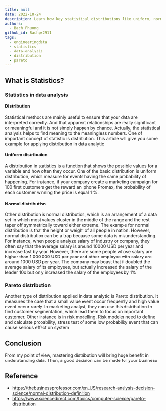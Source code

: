 ```yaml
---
title: null
date: 2022-10-24
description: Learn how key statistical distributions like uniform, normal, and Pareto help analyze data accurately and make better business decisions with meaningful insights.
authors:
  - Bach Phuong
github_id: Bachpx2911
tags:
  - engineeringdata
  - statistics
  - data-analysis
  - distribution
  - pareto
---
```


## What is Statistics?

### Statistics in data analysis

#### Distribution

Statistical methods are mainly useful to ensure that your data are interpreted correctly. And that apparent relationships are really significant or meaningful and it is not simply happen by chance. Actually, the statistical analysis helps to find meaning to the meaningless numbers. One of important concept of statistic is distribution. This article will give you some example for applying distribution in data analytic

#### Uniform distribution

A distribution in statistics is a function that shows the possible values for a variable and how often they occur. One of the basic distribution is uniform distribution, which measure for events having the same probability of happening. For instance, if your company create a marketing campaign for 100 first customers get the reward an Iphone Promax, the probability of each customer winning the price is equal 1 %.

#### Normal distribution

Other distribution is normal distribution, which is an arrangement of a data set in which most values cluster in the middle of the range and the rest taper off symmetrically toward either extreme. The example for normal distribution is that the height or weight of all people in nation. However, normal distribution can be a trap because some data is misunderstanding. For instance, when people analyze salary of industry or company, they often say that the average salary is around 10000 USD per year and increase fast by year. However, there are some people whose salary are higher than 1 000 000 USD per year and other employee with salary are around 1000 USD per year. The company may boast that it doubled the average salary of its employees, but actually increased the salary of the leader 10x but only increased the salary of the employees by 1%

### Pareto distribution

Another type of distribution applied in data analytic is Pareto distribution. It measures the case that a small value event occur frequently and high value event occur rarely. In marketing analyst, they can use this distribution to find customer segmentation, which lead them to focus on important customer. Other instance is in risk modelling. Risk modeler need to define and calculate probability, stress test of some low probability event that can cause serious effect on system

## Conclusion

From my point of view, mastering distribution will bring huge benefit in understanding data. Then, a good decision can be made for your business

## Reference

- https://thebusinessprofessor.com/en_US/research-analysis-decision-science/normal-distribution-definition
- https://www.sciencedirect.com/topics/computer-science/pareto-distribution
